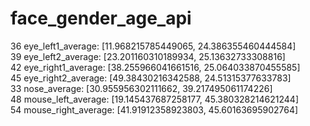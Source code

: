 # face_gender_age_api

 36 eye_left1_average:    [11.968215785449065, 24.386355460444584]<br>
 39 eye_left2_average:    [23.201160310189934, 25.13632733308816]<br>
 42 eye_right1_average:   [38.255966041661516, 25.064033870455585]<br>
 45 eye_right2_average:   [49.38430216342588, 24.51315377633783]<br>
 33 nose_average:         [30.955956302111662, 39.217495061174226]<br>
 48 mouse_left_average:   [19.145437687258177, 45.380328214621244]<br>
 54 mouse_right_average:  [41.91912358923803, 45.60163695902764]<br>

